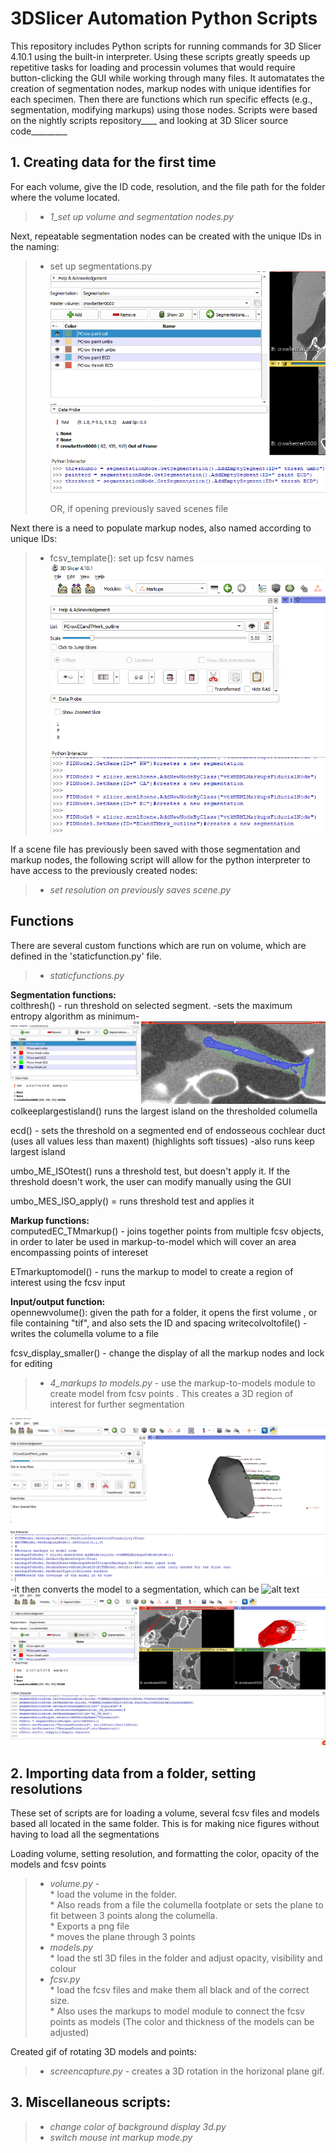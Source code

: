 # 3DSlicer Automation Python Scripts
This repository includes Python scripts for running commands for 3D Slicer 4.10.1 using the built-in interpreter. Using these scripts greatly speeds up repetitive tasks for loading and processin volumes that would require button-clicking the GUI while working through many files. It automatates the creation of segmentation nodes, markup nodes with unique identifies for each specimen. Then there are functions which run specific effects (e.g., segmentation, modifying markups) using those nodes.
Scripts were based on the nightly scripts repository____
 and looking at 3D Slicer source code_________ 



## 1. Creating data for the first time
For each volume, give the ID code, resolution, and the file path for the folder where the volume located. 

>* *1_set up volume and segmentation nodes.py*  

Next, repeatable segmentation nodes can be created with the unique IDs in the naming:
>* set up segmentations.py
![alt text](addsegnames.PNG)
OR, if opening previously saved scenes file 

Next there is a need to populate markup nodes, also named according to unique IDs:

>* fcsv_template(): set up fcsv names
![alt text](markupscreated.PNG)  

If a scene file has previously been saved with those segmentation and markup nodes, the following script will allow for the python interpreter to have access to the previously created nodes:
>* *set resolution on previously saves scene.py*

## Functions
There are several custom functions which are run on volume, which are defined in the 'staticfunction.py' file.

>* *staticfunctions.py* 

  

**Segmentation functions:**  
colthresh() - run threshold on selected segment.
-sets the maximum entropy algorithm as minimum-
![alt text](colthresh.png)
colkeeplargestisland() runs the largest island on the 
thresholded columella

ecd() - sets the threshold on a segmented end of endosseous cochlear
duct (uses all values less than maxent) (highlights soft tissues)
-also runs keep largest island

umbo_ME_ISOtest() runs a threshold test, but doesn't apply it. If the threshold
doesn't work, the user can modify manually using the GUI

umbo_MES_ISO_apply() = runs threshold test and applies it



**Markup functions:**  
computedEC_TMmarkup() - joins together points from multiple fcsv
objects, in order to later be used in markup-to-model which will cover
an area encompassing points of intereset

ETmarkuptomodel() - runs the markup to model to create a region of interest
using the fcsv input

**Input/output function:**  
opennewvolume(): given the path for a folder, it opens the first 
volume , or file containing "tif", and also sets the ID and spacing
writecolvoltofile() - writes the columella volume to a file

fcsv_display_smaller() - change the display of all the markup nodes and lock for editing

>* *4_markups to models.py* - use the markup-to-models module to create model from fcsv points  . This creates a 3D region of interest for further segmentation

![alt text](markupstomodel.png)
-it then converts the model to a segmentation, which can be
![alt text](tosegmentations.png)
![alt text](segmentedinsidemodel.png)

## 2. Importing data from a folder, setting resolutions
 
These set of scripts are for loading a volume, several fcsv files and models based all located in the same folder. This is for making nice figures without having to load all the segmentations

Loading volume, setting resolution, and formatting the color, opacity of the models and fcsv points
>* *volume.py* -   
    * load the volume in the folder.   
    * Also reads from a file the columella footplate or sets the plane to fit between 3 points along the columella.  
    * Exports a png file  
    * moves the plane through 3 points
>* *models.py*  
    * load the stl 3D files in the folder and adjust opacity, visibility and colour  
>* *fcsv.py*  
    * load the fcsv files and make them all black and of the correct size.  
    * Also uses the markups to model module to connect the fcsv points as models (The color and thickness of the models can be adjusted)  

Created gif of rotating 3D models and points:
>* *screencapture.py* -  creates a 3D rotation in the horizonal plane gif.

## 3. Miscellaneous scripts:
>* *change color of background display 3d.py*  
>* *switch mouse int markup mode.py*




